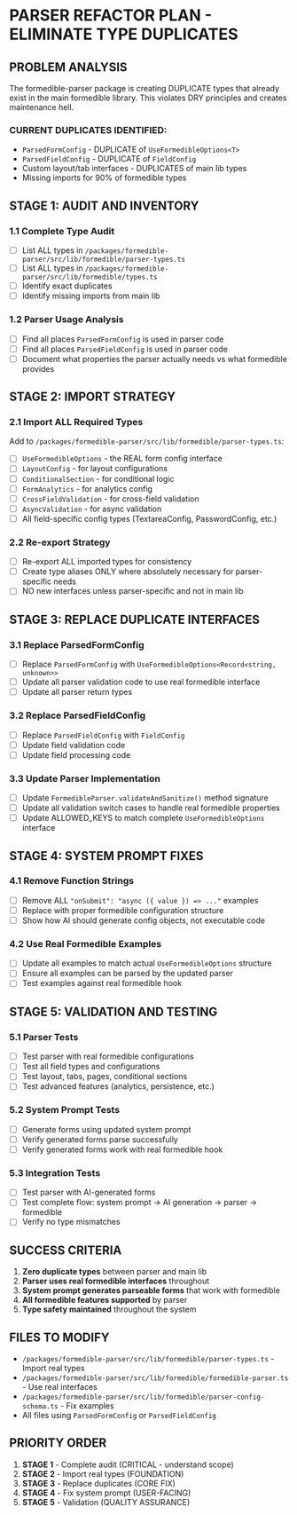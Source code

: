 # PARSER REFACTOR PLAN - ELIMINATE TYPE DUPLICATES

## PROBLEM ANALYSIS
The formedible-parser package is creating DUPLICATE types that already exist in the main formedible library. This violates DRY principles and creates maintenance hell.

### CURRENT DUPLICATES IDENTIFIED:
- `ParsedFormConfig` - DUPLICATE of `UseFormedibleOptions<T>`
- `ParsedFieldConfig` - DUPLICATE of `FieldConfig`
- Custom layout/tab interfaces - DUPLICATES of main lib types
- Missing imports for 90% of formedible types

## STAGE 1: AUDIT AND INVENTORY
### 1.1 Complete Type Audit
- [ ] List ALL types in `/packages/formedible-parser/src/lib/formedible/parser-types.ts`
- [ ] List ALL types in `/packages/formedible-parser/src/lib/formedible/types.ts` 
- [ ] Identify exact duplicates
- [ ] Identify missing imports from main lib

### 1.2 Parser Usage Analysis
- [ ] Find all places `ParsedFormConfig` is used in parser code
- [ ] Find all places `ParsedFieldConfig` is used in parser code
- [ ] Document what properties the parser actually needs vs what formedible provides

## STAGE 2: IMPORT STRATEGY
### 2.1 Import ALL Required Types
Add to `/packages/formedible-parser/src/lib/formedible/parser-types.ts`:
- [ ] `UseFormedibleOptions` - the REAL form config interface
- [ ] `LayoutConfig` - for layout configurations
- [ ] `ConditionalSection` - for conditional logic
- [ ] `FormAnalytics` - for analytics config
- [ ] `CrossFieldValidation` - for cross-field validation
- [ ] `AsyncValidation` - for async validation
- [ ] All field-specific config types (TextareaConfig, PasswordConfig, etc.)

### 2.2 Re-export Strategy
- [ ] Re-export ALL imported types for consistency
- [ ] Create type aliases ONLY where absolutely necessary for parser-specific needs
- [ ] NO new interfaces unless parser-specific and not in main lib

## STAGE 3: REPLACE DUPLICATE INTERFACES
### 3.1 Replace ParsedFormConfig
- [ ] Replace `ParsedFormConfig` with `UseFormedibleOptions<Record<string, unknown>>`
- [ ] Update all parser validation code to use real formedible interface
- [ ] Update all parser return types

### 3.2 Replace ParsedFieldConfig  
- [ ] Replace `ParsedFieldConfig` with `FieldConfig`
- [ ] Update field validation code
- [ ] Update field processing code

### 3.3 Update Parser Implementation
- [ ] Update `FormedibleParser.validateAndSanitize()` method signature
- [ ] Update all validation switch cases to handle real formedible properties
- [ ] Update ALLOWED_KEYS to match complete `UseFormedibleOptions` interface

## STAGE 4: SYSTEM PROMPT FIXES
### 4.1 Remove Function Strings
- [ ] Remove ALL `"onSubmit": "async ({ value }) => ..."` examples
- [ ] Replace with proper formedible configuration structure
- [ ] Show how AI should generate config objects, not executable code

### 4.2 Use Real Formedible Examples
- [ ] Update all examples to match actual `UseFormedibleOptions` structure
- [ ] Ensure all examples can be parsed by the updated parser
- [ ] Test examples against real formedible hook

## STAGE 5: VALIDATION AND TESTING
### 5.1 Parser Tests
- [ ] Test parser with real formedible configurations
- [ ] Test all field types and configurations
- [ ] Test layout, tabs, pages, conditional sections
- [ ] Test advanced features (analytics, persistence, etc.)

### 5.2 System Prompt Tests
- [ ] Generate forms using updated system prompt
- [ ] Verify generated forms parse successfully
- [ ] Verify generated forms work with real formedible hook

### 5.3 Integration Tests
- [ ] Test parser with AI-generated forms
- [ ] Test complete flow: system prompt → AI generation → parser → formedible
- [ ] Verify no type mismatches

## SUCCESS CRITERIA
1. **Zero duplicate types** between parser and main lib
2. **Parser uses real formedible interfaces** throughout
3. **System prompt generates parseable forms** that work with formedible
4. **All formedible features supported** by parser
5. **Type safety maintained** throughout the system

## FILES TO MODIFY
- `/packages/formedible-parser/src/lib/formedible/parser-types.ts` - Import real types
- `/packages/formedible-parser/src/lib/formedible/formedible-parser.ts` - Use real interfaces
- `/packages/formedible-parser/src/lib/formedible/parser-config-schema.ts` - Fix examples
- All files using `ParsedFormConfig` or `ParsedFieldConfig`

## PRIORITY ORDER
1. **STAGE 1** - Complete audit (CRITICAL - understand scope)
2. **STAGE 2** - Import real types (FOUNDATION)  
3. **STAGE 3** - Replace duplicates (CORE FIX)
4. **STAGE 4** - Fix system prompt (USER-FACING)
5. **STAGE 5** - Validation (QUALITY ASSURANCE)